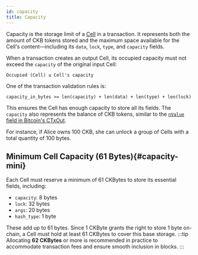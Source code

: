 ```yaml
---
id: capacity
title: Capacity
---
```


Capacity is the storage limit of a [Cell](/docs/tech-explanation/cell) in a transaction. It represents both the amount of CKB tokens stored and the maximum space available for the Cell's content—including its `data`, `lock`, `type`, and `capacity` fields.

When a transaction creates an output Cell, its occupied capacity must not exceed the `capacity` of the original input Cell:

```
Occupied (Cell) ≤ Cell's capacity
```

One of the transaction validation rules is:

```
capacity_in_bytes >= len(capacity) + len(data) + len(type) + len(lock)
```

This ensures the Cell has enough capacity to store all its fields. The `capacity` also represents the balance of CKB tokens, similar to the [`nValue` field in Bitcoin's CTxOut](https://www.bitcoinabc.org/doc/dev/class_c_tx_out.html).

For instance, if Alice owns 100 CKB, she can unlock a group of Cells with a total quantity of 100 bytes.

## Minimum Cell Capacity (61 Bytes){#capacity-mini}

Each Cell must reserve a minimum of 61 CKBytes to store its essential fields, including:

- `capacity`: 8 bytes
- `lock`: 32 bytes
- `args`: 20 bytes
- `hash_type`: 1 byte

These add up to 61 bytes. Since 1 CKByte grants the right to store 1 byte on-chain, a Cell must hold at least 61 CKBytes to cover this base storage.
:::tip
Allocating **62 CKBytes** or more is recommended in practice to accommodate transaction fees and ensure smooth inclusion in blocks.
:::
